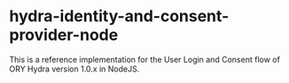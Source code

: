# hydra-identity-and-consent-provider-node
This is a reference implementation for the User Login and Consent flow of ORY Hydra version 1.0.x in NodeJS.

